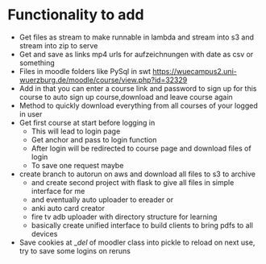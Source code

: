 # Functionality to add
* Get files as stream to make runnable in lambda and stream into s3 and stream into zip to serve
* Get and save as links mp4 urls for aufzeichnungen with date as csv or something
* Files in moodle folders like PySql in swt https://wuecampus2.uni-wuerzburg.de/moodle/course/view.php?id=32329
* Add in that you can enter a course link and password to sign up for this course to auto sign up course,download and leave course again
* Method to quickly download everything from all courses of your logged in user
* Get first course at start before logging in
    * This will lead to login page
    * Get anchor and pass to login function
    * After login will be redirected to course page and download files of login
    * To save one request maybe
* create branch to autorun on aws and download all files to s3 to archive
    * and create second project with flask to give all files in simple interface for me
    * and eventually auto uploader to ereader or
    * anki auto card creator
    * fire tv adb uploader with directory structure for learning
    * basically create unified interface to build clients to bring pdfs to all devices
* Save cookies at __del_ of moodler class into pickle to reload on next use, try to save some logins on reruns
